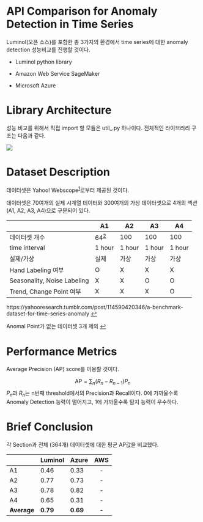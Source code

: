 
# API Comparison for Anomaly Detection in Time Series
Luminol(오픈 소스)를 포함한 총 3가지의 환경에서 time series에 대한 anomaly detection 성능비교를 진행할 것이다.

* Luminol python library
* Amazon Web Service SageMaker


* Microsoft Azure

# Library Architecture
성능 비교를 위해서 직접 import 할 모듈은 util_.py 하나이다. 전체적인 라이브러리 구조는 다음과 같다.

![
](https://ifh.cc/g/6LeDh.png)



# Dataset Description
데이터셋은 Yahoo! Webscope<sup id ='a1'>[1](#1)</sup>로부터 제공된 것이다.

데이터셋은 70여개의 실제 시계열 데이터와 300여개의 가상 데이터셋으로 4개의 섹션(A1, A2, A3, A4)으로 구분되어 있다.

|  |A1|A2|A3|A4|
|--|--|--|--|--|
|데이터셋 개수|64<sup id ='a2'>[2](#2)</sup>|100|100|100|
|time interval|1 hour|1 hour|1 hour|1 hour|
|실제/가상|실제|가상|가상|가상|
|Hand Labeling 여부|O|X|X|X|
|Seasonality, Noise Labeling|X|X|O|O|
|Trend, Change Point 여부|X|X|X|O|

<a id="1">
https://yahooresearch.tumblr.com/post/114590420346/a-benchmark-dataset-for-time-series-anomaly</a> <a href = "#a1">↩</a>

<p id="2"> Anomal Point가 없는 데이터셋 3개 제외 <a href = "#a2">↩</a></p>




# Performance Metrics
Average Precision (AP) score를 이용할 것이다.

 $$
\text{AP} = \sum_n (R_n - R_{n-1}) P_n
 $$
$P_n$과 $R_n$는 n번째 threshold에서의 Precision과 Recall이다. 
0에 가까울수록 Anomaly Detection 능력이 떨어지고,
1에 가까울수록 탐지 능력이 우수하다.


# Brief Conclusion
각 Section과 전체 (364개) 데이터셋에 대한 평균 AP값을 비교했다.

|  |Luminol|Azure|AWS|
|--|--|--|--|
|A1|0.46|0.33|<center>-|
|A2|0.77|0.73|<center>-|
|A3|0.78|0.82|<center>-|
|A4|0.65|0.31|<center>-|
|**Average**|**0.79**|**0.69**|<center>**-**|


